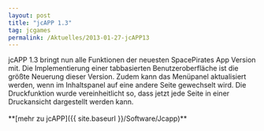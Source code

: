 ```yaml
---
layout: post
title: "jcAPP 1.3"
tag: jcgames
permalink: /Aktuelles/2013-01-27-jcAPP13
---
```


<p>jcAPP 1.3 bringt nun alle Funktionen der neuesten SpacePirates App Version mit. Die Implementierung einer tabbasierten Benutzeroberfläche ist die größte Neuerung dieser Version. Zudem kann das Menüpanel aktualisiert werden, wenn im Inhaltspanel auf eine andere Seite gewechselt wird. Die Druckfunktion wurde vereinheitlicht so, dass jetzt jede Seite in einer Druckansicht dargestellt werden kann.<br/>
<br/>
**[mehr zu jcAPP]({{ site.baseurl }}/Software/Jcapp)**</p>

